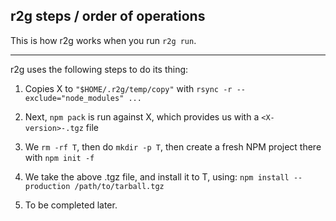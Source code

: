 

## r2g steps / order of operations

This is how r2g works when you run `r2g run`.

---------------------------------------------------------------------------------------------

r2g uses the following steps to do its thing:

1. Copies X to `"$HOME/.r2g/temp/copy"` with `rsync -r --exclude="node_modules" ...`

2. Next, `npm pack` is run against X, which provides us with a `<X-version>-.tgz` file

3. We `rm -rf T`, then do `mkdir -p T`, then create a fresh NPM project there with `npm init -f`

4. We take the above .tgz file, and install it to T, using: `npm install --production /path/to/tarball.tgz`

5. To be completed later.

